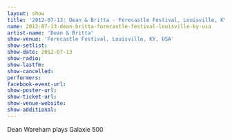 ```yaml
---
layout: show
title: '2012-07-13: Dean & Britta - Forecastle Festival, Louisville, KY, USA'
name: 2012-07-13-dean-britta-forecastle-festival-louisville-ky-usa
artist-name: 'Dean & Britta'
show-venue: 'Forecastle Festival, Louisville, KY, USA'
show-setlist: 
show-date: 2012-07-13
show-radio: 
show-lastfm: 
show-cancelled: 
performers: 
facebook-event-url: 
show-poster-url: 
show-ticket-url: 
show-venue-website: 
show-additional: 
---
```


Dean Wareham plays Galaxie 500